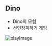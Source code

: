 ## Dino
- Dino의 모험
- 선인장피하기 게임

![playImage](https://user-images.githubusercontent.com/78459995/184151806-a0d4f8a1-96bf-47db-9270-71eabb1507f0.png)
